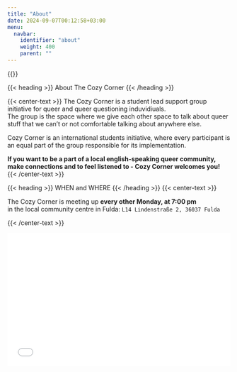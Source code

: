 ```yaml
---
title: "About"
date: 2024-09-07T00:12:58+03:00
menu:
  navbar:
    identifier: "about"
    weight: 400 
    parent: ""
---
```

<script src="/js/dayjs.min.js" defer></script>
<script src="/js/dayjs-relativetime.min.js" defer></script>
<script src="/js/timer.js" defer></script>

{{<corner-flags>}}

{{< heading >}}
About The Cozy Corner
{{< /heading >}}

{{< center-text >}}
The Cozy Corner is a student lead support group initiative for queer and queer questioning induvidiuals.\
The group is the space where we give each other space to talk about queer stuff that we can’t or not comfortable talking about anywhere else.

Cozy Corner is an international students initiative, where every participant is an equal part of the group responsible for its implementation.

__If you want to be a part of a local english-speaking queer community, make connections and to feel listened to - Cozy Corner welcomes you!__
{{< /center-text >}}

{{< heading >}}
WHEN and WHERE
{{< /heading >}}
{{< center-text >}}

  The Cozy Corner is meeting up __every other Monday, at 7:00 pm__\
  in the local community centre in Fulda:
  ```L14 Lindenstraße 2, 36037 Fulda```

<div class="text-center pb-5">
            <h3 hidden id="timer_text_first">Next meetup:</h3>
            <h4 hidden id="timer_text_second" class="font-monospace"></h4>
            <h4 hidden id="timer_text_message" class="font-monospace"></h4>
        </div>

{{< /center-text >}}

<iframe width="100%" height="300px" frameborder="0" allowfullscreen allow="geolocation" src="//umap.openstreetmap.fr/en/map/untitled-map_1111619?scaleControl=false&miniMap=false&scrollWheelZoom=false&zoomControl=false&editMode=disabled&moreControl=false&searchControl=null&tilelayersControl=false&embedControl=null&datalayersControl=false&onLoadPanel=none&captionBar=false&captionMenus=false&fullscreenControl=false&captionControl=false&locateControl=false&measureControl=false&editinosmControl=false&starControl=false"></iframe>